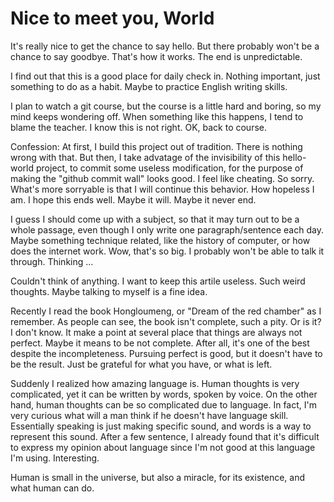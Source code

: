 # Nice to meet you, World

It's really nice to get the chance to say hello. But there probably won't be a chance to say goodbye. That's how it works. The end is unpredictable.

I find out that this is a good place for daily check in. Nothing important, just something to do as a habit. Maybe to practice English writing skills.

I plan to watch a git course, but the course is a little hard and boring, so my mind keeps wondering off. When something like this happens, I tend to blame the teacher. I know this is not right. OK, back to course.

Confession: At first, I build this project out of tradition. There is nothing wrong with that. But then, I take advatage of the invisibility of this hello-world project, to commit some useless modification, for the purpose of making the "github commit wall" looks good. I feel like cheating. So sorry. What's more sorryable is that I will continue this behavior. How hopeless I am. I hope this ends well. Maybe it will. Maybe it never end.

I guess I should come up with a subject, so that it may turn out to be a whole passage, even though I only write one paragraph/sentence each day. Maybe something technique related, like the history of computer, or how does the internet work. Wow, that's so big. I probably won't be able to talk it through. Thinking ...

Couldn't think of anything. I want to keep this artile useless. Such weird thoughts. Maybe talking to myself is a fine idea.

Recently I read the book Hongloumeng, or "Dream of the red chamber" as I remember. As people can see, the book isn't complete, such a pity. Or is it? I don't know. It make a point at several place that things are always not perfect. Maybe it means to be not complete. After all, it's one of the best despite the incompleteness. Pursuing perfect is good, but it doesn't have to be the result. Just be grateful for what you have, or what is left.

Suddenly I realized how amazing language is. Human thoughts is very complicated, yet it can be written by words, spoken by voice. On the other hand, human thoughts can be so complicated due to language. In fact, I'm very curious what will a man think if he doesn't have language skill. Essentially speaking is just making specific sound, and words is a way to represent this sound. After a few sentence, I already found that it's difficult to express my opinion about language since I'm not good at this language I'm using. Interesting.

Human is small in the universe, but also a miracle, for its existence, and what human can do.
